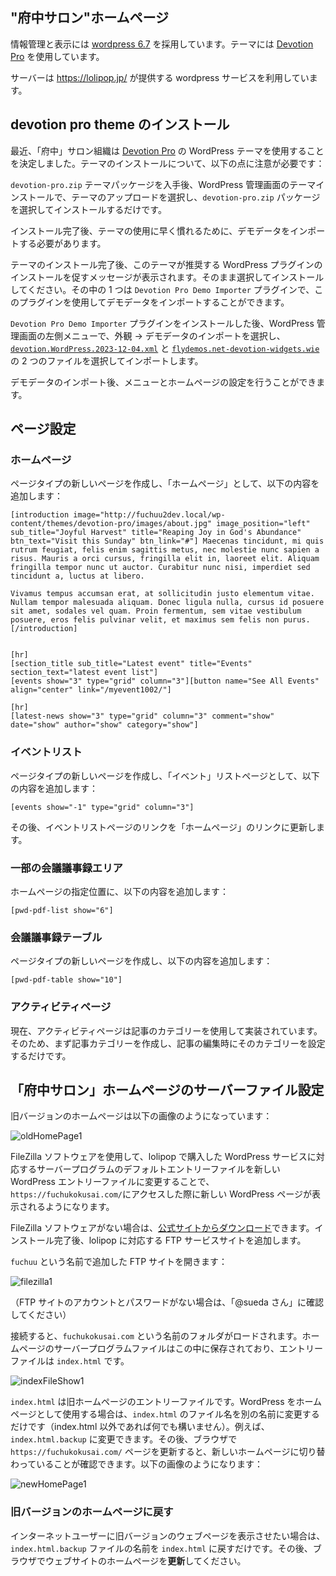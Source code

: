 ## "府中サロン"ホームページ

情報管理と表示には [wordpress 6.7](https://wordpress.org/download/releases/6-7/) を採用しています。テーマには [Devotion Pro](https://flythemes.net/wordpress-themes/devotion-lite-wordpress-theme/) を使用しています。

サーバーは https://lolipop.jp/ が提供する wordpress サービスを利用しています。

## devotion pro theme のインストール

最近、「府中」サロン組織は [Devotion Pro](https://flythemes.net/wordpress-themes/devotion-lite-wordpress-theme/) の WordPress テーマを使用することを決定しました。テーマのインストールについて、以下の点に注意が必要です：

`devotion-pro.zip` テーマパッケージを入手後、WordPress 管理画面のテーマインストールで、テーマのアップロードを選択し、`devotion-pro.zip` パッケージを選択してインストールするだけです。

インストール完了後、テーマの使用に早く慣れるために、デモデータをインポートする必要があります。

テーマのインストール完了後、このテーマが推奨する WordPress プラグインのインストールを促すメッセージが表示されます。そのまま選択してインストールしてください。その中の 1 つは `Devotion Pro Demo Importer` プラグインで、このプラグインを使用してデモデータをインポートすることができます。

`Devotion Pro Demo Importer` プラグインをインストールした後、WordPress 管理画面の左側メニューで、外観 -> デモデータのインポートを選択し、[`devotion.WordPress.2023-12-04.xml`](../files/devotion.WordPress.2023-12-04.xml) と [`flydemos.net-devotion-widgets.wie`](../../../files/flydemos.net-devotion-widgets.wie) の 2 つのファイルを選択してインポートします。

デモデータのインポート後、メニューとホームページの設定を行うことができます。

## ページ設定

### ホームページ

ページタイプの新しいページを作成し、「ホームページ」として、以下の内容を追加します：

```
[introduction image="http://fuchuu2dev.local/wp-content/themes/devotion-pro/images/about.jpg" image_position="left" sub_title="Joyful Harvest" title="Reaping Joy in God's Abundance" btn_text="Visit this Sunday" btn_link="#"] Maecenas tincidunt, mi quis rutrum feugiat, felis enim sagittis metus, nec molestie nunc sapien a risus. Mauris a orci cursus, fringilla elit in, laoreet elit. Aliquam fringilla tempor nunc ut auctor. Curabitur nunc nisi, imperdiet sed tincidunt a, luctus at libero.

Vivamus tempus accumsan erat, at sollicitudin justo elementum vitae. Nullam tempor malesuada aliquam. Donec ligula nulla, cursus id posuere sit amet, sodales vel quam. Proin fermentum, sem vitae vestibulum posuere, eros felis pulvinar velit, et maximus sem felis non purus.[/introduction]


[hr]
[section_title sub_title="Latest event" title="Events" section_text="latest event list"]
[events show="3" type="grid" column="3"][button name="See All Events" align="center" link="/myevent1002/"]

[hr]
[latest-news show="3" type="grid" column="3" comment="show" date="show" author="show" category="show"]
```

### イベントリスト

ページタイプの新しいページを作成し、「イベント」リストページとして、以下の内容を追加します：

```
[events show="-1" type="grid" column="3"]
```

その後、イベントリストページのリンクを「ホームページ」のリンクに更新します。

### 一部の会議議事録エリア

ホームページの指定位置に、以下の内容を追加します：

```
[pwd-pdf-list show="6"]
```

### 会議議事録テーブル

ページタイプの新しいページを作成し、以下の内容を追加します：

```
[pwd-pdf-table show="10"]
```

### アクティビティページ

現在、アクティビティページは記事のカテゴリーを使用して実装されています。そのため、まず記事カテゴリーを作成し、記事の編集時にそのカテゴリーを設定するだけです。

## 「府中サロン」ホームページのサーバーファイル設定

旧バージョンのホームページは以下の画像のようになっています：

![oldHomePage1](../../images/image-5.png)

FileZilla ソフトウェアを使用して、lolipop で購入した WordPress サービスに対応するサーバープログラムのデフォルトエントリーファイルを新しい WordPress エントリーファイルに変更することで、`https://fuchukokusai.com/`にアクセスした際に新しい WordPress ページが表示されるようになります。

FileZilla ソフトウェアがない場合は、[公式サイトからダウンロード](https://download.filezilla-project.org/client/FileZilla_3.68.1_win64_sponsored2-setup.exe)できます。インストール完了後、lolipop に対応する FTP サービスサイトを追加します。

`fuchuu` という名前で追加した FTP サイトを開きます：

![filezilla1](../../images/image-4.png)

（FTP サイトのアカウントとパスワードがない場合は、「@sueda さん」に確認してください）

接続すると、`fuchukokusai.com` という名前のフォルダがロードされます。ホームページのサーバープログラムファイルはこの中に保存されており、エントリーファイルは `index.html` です。

![indexFileShow1](../../images/image-6.png)

`index.html` は旧ホームページのエントリーファイルです。WordPress をホームページとして使用する場合は、`index.html` のファイル名を別の名前に変更するだけです（index.html 以外であれば何でも構いません）。例えば、`index.html.backup` に変更できます。その後、ブラウザで `https://fuchukokusai.com/` ページを更新すると、新しいホームページに切り替わっていることが確認できます。以下の画像のようになります：

![newHomePage1](../../images/image-3.png)

### 旧バージョンのホームページに戻す

インターネットユーザーに旧バージョンのウェブページを表示させたい場合は、`index.html.backup` ファイルの名前を `index.html` に戻すだけです。その後、ブラウザでウェブサイトのホームページを**更新**してください。
